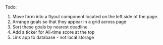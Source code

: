 Todo:

1. Move form into a flyout component located on the left side of the page.
2. Arrange goals so that they appear in a grid across page
3. Sort these goals by nearest deadline
4. Add a ticker for All-time score at the top
5. Link app to database - not local storage


